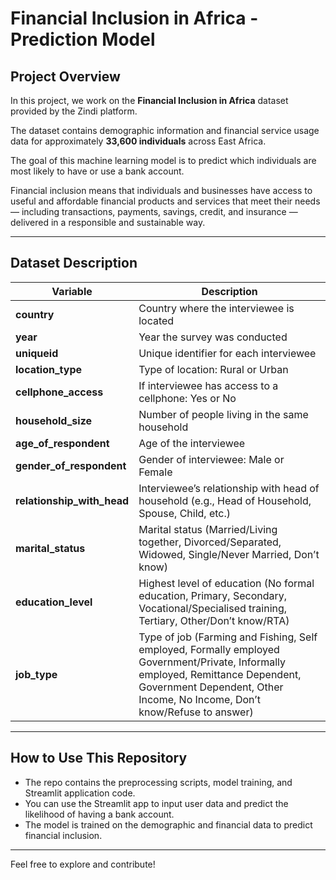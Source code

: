 # Financial Inclusion in Africa - Prediction Model

## Project Overview

In this project, we work on the **Financial Inclusion in Africa** dataset provided by the Zindi platform.

The dataset contains demographic information and financial service usage data for approximately **33,600 individuals** across East Africa.

The goal of this machine learning model is to predict which individuals are most likely to have or use a bank account.

Financial inclusion means that individuals and businesses have access to useful and affordable financial products and services that meet their needs — including transactions, payments, savings, credit, and insurance — delivered in a responsible and sustainable way.

---

## Dataset Description

| Variable                | Description                                                                                         |
|-------------------------|-------------------------------------------------------------------------------------------------|
| **country**             | Country where the interviewee is located                                                         |
| **year**                | Year the survey was conducted                                                                     |
| **uniqueid**            | Unique identifier for each interviewee                                                           |
| **location_type**       | Type of location: Rural or Urban                                                                  |
| **cellphone_access**    | If interviewee has access to a cellphone: Yes or No                                              |
| **household_size**      | Number of people living in the same household                                                    |
| **age_of_respondent**   | Age of the interviewee                                                                            |
| **gender_of_respondent**| Gender of interviewee: Male or Female                                                            |
| **relationship_with_head** | Interviewee’s relationship with head of household (e.g., Head of Household, Spouse, Child, etc.)|
| **marital_status**      | Marital status (Married/Living together, Divorced/Separated, Widowed, Single/Never Married, Don’t know) |
| **education_level**     | Highest level of education (No formal education, Primary, Secondary, Vocational/Specialised training, Tertiary, Other/Don’t know/RTA) |
| **job_type**            | Type of job (Farming and Fishing, Self employed, Formally employed Government/Private, Informally employed, Remittance Dependent, Government Dependent, Other Income, No Income, Don’t know/Refuse to answer) |

---

## How to Use This Repository

- The repo contains the preprocessing scripts, model training, and Streamlit application code.
- You can use the Streamlit app to input user data and predict the likelihood of having a bank account.
- The model is trained on the demographic and financial data to predict financial inclusion.

---

Feel free to explore and contribute!

